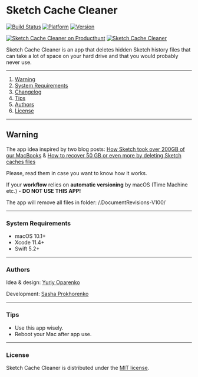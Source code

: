 # Sketch Cache Cleaner

[![Build Status](https://travis-ci.org/yo-op/sketchcachecleaner.svg?branch=master)](https://travis-ci.org/yo-op/sketchcachecleaner)
[![Platform](https://img.shields.io/badge/platform-macOS-lightgrey.svg)](https://github.com/yo-op/sketchcachecleaner)
[![Version](https://img.shields.io/badge/version-1.0.5-blue.svg)](https://github.com/yo-op/sketchcachecleaner)

[![Sketch Cache Cleaner on Producthunt](https://image.ibb.co/fJSxcH/product.png)](https://www.producthunt.com/posts/sketch-cache-cleaner)
[![Sketch Cache Cleaner](https://image.ibb.co/mHOoea/cleaner.png)](https://www.producthunt.com/posts/sketch-cache-cleaner)

Sketch Cache Cleaner is an app that deletes hidden Sketch history files that can take a lot of space on your hard drive and that you would probably never use.

---

1. [Warning](#warning)
2. [System Requirements](#system-requirements)
3. [Changelog](https://github.com/yo-op/sketchcachecleaner/blob/master/CHANGELOG.md)
4. [Tips](#tips)
5. [Authors](#authors)
6. [License](#license)

---

## Warning

The app idea inspired by two blog posts: [How Sketch took over 200GB of our MacBooks](https://medium.com/@thomasdegry/how-sketch-took-over-200gb-of-our-macbooks-cb7dd10c8163) & [How to recover 50 GB or even more by deleting Sketch caches files](https://medium.com/sketch-app-sources/how-to-recover-50-go-or-even-more-by-deleting-sketch-caches-files-e5829dba20e1)

Please, read them in case you want to know how it works.

If your **workflow** relies on **automatic versioning** by macOS
(Time Machine etc.) - **DO NOT USE THIS APP!**

The app will remove all files in folder: /.DocumentRevisions-V100/

---

### System Requirements

- macOS 10.1+
- Xcode 11.4+
- Swift 5.2+

---

### Authors

Idea & design: [Yuriy Oparenko](http://oparenko.com/)

Development: [Sasha Prokhorenko](https://twitter.com/minikin)

---

### Tips

- Use this app wisely.
- Reboot your Mac after app use.

---

### License

Sketch Cache Cleaner is distributed under the [MIT license](https://github.com/yo-op/sketchcachecleaner/blob/master/LICENSE.md).
